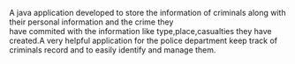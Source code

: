  A java application developed to store the information  of criminals along with their personal information and the crime they   
 have commited with the information like type,place,casualties they have created.A very helpful application for the police department keep track of criminals record and to easily identify and manage them.
